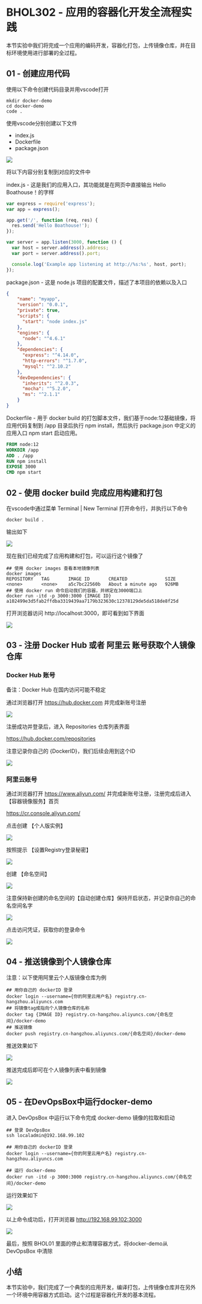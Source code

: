 # BHOL302 - 应用的容器化开发全流程实践

本节实验中我们将完成一个应用的编码开发，容器化打包，上传镜像仓库，并在目标环境使用进行部署的全过程。

## 01 - 创建应用代码

使用以下命令创建代码目录并用vscode打开

```shell
mkdir docker-demo
cd docker-demo 
code .
```

使用vscode分别创建以下文件

- index.js
- Dockerfile
- package.json

![](images/bhol02-createproject001.png)

将以下内容分别复制到对应的文件中

index.js - 这是我们的应用入口，其功能就是在网页中直接输出 Hello Boathouse！的字样

```javascript
var express = require('express');
var app = express();

app.get('/', function (req, res) {
  res.send('Hello Boathouse!');
});

var server = app.listen(3000, function () {
  var host = server.address().address;
  var port = server.address().port;

  console.log('Example app listening at http://%s:%s', host, port);
});
```

package.json - 这是 node.js 项目的配置文件，描述了本项目的依赖以及入口

```json
{
    "name": "myapp",
    "version": "0.0.1",
    "private": true,
    "scripts": {
      "start": "node index.js"
    },
    "engines": {
      "node": "^4.6.1"
    },
    "dependencies": {
      "express": "^4.14.0",
      "http-errors": "^1.7.0",
      "mysql": "^2.10.2"
    },
    "devDependencies": {
      "inherits": "^2.0.3",
      "mocha": "^5.2.0",
      "ms": "^2.1.1"
    }
}
```

Dockerfile - 用于 docker build 的打包脚本文件，我们基于node:12基础镜像，将应用代码复制到 /app 目录后执行 npm install，然后执行 package.json 中定义的应用入口 npm start 启动应用。

```Dockerfile
FROM node:12
WORKDIR /app
ADD . /app
RUN npm install
EXPOSE 3000
CMD npm start
```

## 02 - 使用 docker build 完成应用构建和打包

在vscode中通过菜单 Terminal | New Terminal 打开命令行，并执行以下命令

```shell
docker build .
```

输出如下

![](images/bhol02-dockerbuild001.png)

现在我们已经完成了应用构建和打包，可以运行这个镜像了

```shell
## 使用 docker images 查看本地镜像列表
docker images
REPOSITORY   TAG       IMAGE ID       CREATED              SIZE
<none>       <none>    a5c7bc22560b   About a minute ago   926MB
## 使用 docker run 命令启动我们的容器，并绑定在3000端口上
docker run -itd -p 3000:3000 {IMAGE ID}
a102499e3d5fab2ffdba3319439aa7179b323630c12378129de5da518de8f25d
```

打开浏览器访问 http://localhost:3000，即可看到如下界面

![](images/bhol01-001-docker-demo.png)

## 03 - 注册 Docker Hub 或者 阿里云 账号获取个人镜像仓库

### Docker Hub 账号

备注：Docker Hub 在国内访问可能不稳定

通过浏览器打开 https://hub.docker.com 并完成新账号注册

![](images/bhol02-dockerhub001.png)

注册成功并登录后，进入 Repositories 仓库列表界面

https://hub.docker.com/repositories

注意记录你自己的 {DockerID}，我们后续会用到这个ID

![](images/bhol02-dockerhub002.png)

### 阿里云账号

通过浏览器打开 https://www.aliyun.com/ 并完成新账号注册，注册完成后进入 【容器镜像服务】首页

https://cr.console.aliyun.com/

点击创建 【个人版实例】

![](images/bhol02-aliyun001.png)

按照提示 【设置Registry登录秘密】

![](images/bhol02-aliyun002.png)

创建 【命名空间】

![](images/bhol02-aliyun003.png)

注意保持新创建的命名空间的【自动创建仓库】保持开启状态，并记录你自己的命名空间名字

![](images/bhol02-aliyun004.png)

点击访问凭证，获取你的登录命令

![](images/bhol02-aliyun005.png)

## 04 - 推送镜像到个人镜像仓库

注意：以下使用阿里云个人版镜像仓库为例

```shell
## 用你自己的 dockerID 登录
docker login --username={你的阿里云用户名} registry.cn-hangzhou.aliyuncs.com
## 将镜像tag成指向个人镜像仓库的名称
docker tag {IMAGE ID} registry.cn-hangzhou.aliyuncs.com/{命名空间}/docker-demo
## 推送镜像
docker push registry.cn-hangzhou.aliyuncs.com/{命名空间}/docker-demo
```

推送效果如下

![](images/bhol02-dockerpush001.png)

推送完成后即可在个人镜像列表中看到镜像

![](images/bhol02-dockerpush002.png)

## 05 - 在DevOpsBox中运行docker-demo

进入 DevOpsBox 中运行以下命令完成 docker-demo 镜像的拉取和启动

```shell
## 登录 DevOpsBox
ssh localadmin@192.168.99.102

## 用你自己的 dockerID 登录
docker login --username={你的阿里云用户名} registry.cn-hangzhou.aliyuncs.com

## 运行 docker-demo
docker run -itd -p 3000:3000 registry.cn-hangzhou.aliyuncs.com/{命名空间}/docker-demo
```

运行效果如下

![](images/bhol02-dockerrun001.png)

以上命令成功后，打开浏览器 http://192.168.99.102:3000

![](images/bhol02-dockerrun002.png)

最后，按照 BHOL01 里面的停止和清理容器方式，将docker-demo从 DevOpsBox 中清除

## 小结

本节实验中，我们完成了一个典型的应用开发，编译打包，上传镜像仓库并在另外一个环境中用容器方式启动。这个过程是容器化开发的基本流程。


